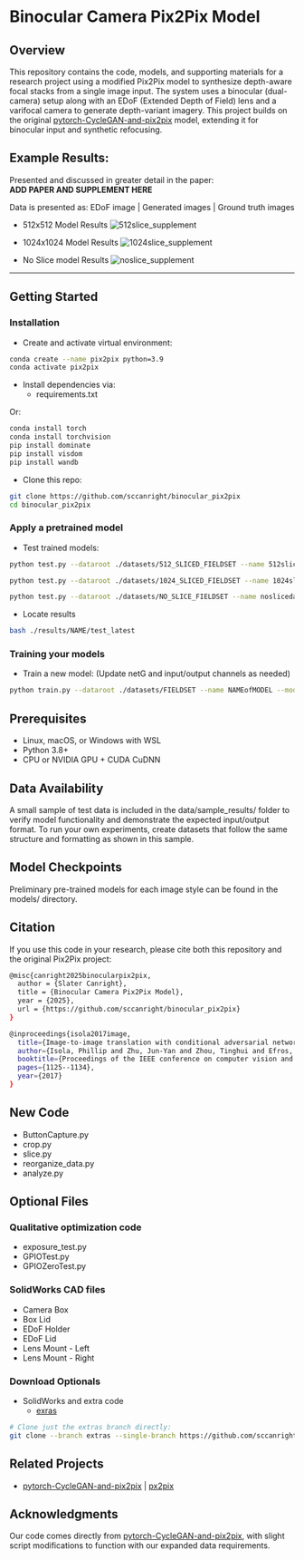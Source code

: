 # Binocular Camera Pix2Pix Model

## Overview

This repository contains the code, models, and supporting materials for a research project using a modified Pix2Pix model to synthesize depth-aware focal stacks from a single image input. The system uses a binocular (dual-camera) setup along with an EDoF (Extended Depth of Field) lens and a varifocal camera to generate depth-variant imagery. This project builds on the original [pytorch-CycleGAN-and-pix2pix](https://github.com/junyanz/pytorch-CycleGAN-and-pix2pix) model, extending it for binocular input and synthetic refocusing.

## Example Results:
Presented and discussed in greater detail in the paper:  
**ADD PAPER AND SUPPLEMENT HERE**  

Data is presented as: EDoF image | Generated images | Ground truth images  

 
- 512x512 Model Results
  ![512slice_supplement](https://github.com/user-attachments/assets/c9c0e727-c447-4e9e-89a0-e993dec5239d)

- 1024x1024 Model Results
  ![1024slice_supplement](https://github.com/user-attachments/assets/8f408938-c8fc-4466-a78d-0acd02b005c9)

- No Slice model Results
  ![noslice_supplement](https://github.com/user-attachments/assets/4099cac7-156a-4b19-bbd0-424b89ecc72a)


---

## Getting Started
### Installation

- Create and activate virtual environment:

```bash
conda create --name pix2pix python=3.9
conda activate pix2pix
```

- Install dependencies via:
  - requirements.txt

Or:

```bash
conda install torch
conda install torchvision
pip install dominate
pip install visdom
pip install wandb
```

- Clone this repo:

```bash
git clone https://github.com/sccanright/binocular_pix2pix
cd binocular_pix2pix
```

### Apply a pretrained model

- Test trained models:

```bash
python test.py --dataroot ./datasets/512_SLICED_FIELDSET --name 512slicedata01 --model pix2pix --gpu_ids 0 --netG unet_512 --input_nc 3 --output_nc 30

python test.py --dataroot ./datasets/1024_SLICED_FIELDSET --name 1024slicedata01 --model pix2pix --gpu_ids 0 --netG unet_1024 --input_nc 3 --output_nc 30

python test.py --dataroot ./datasets/NO_SLICE_FIELDSET --name noslicedata01 --model pix2pix --gpu_ids 0 --netG unet_1024 --input_nc 3 --output_nc 30
```

- Locate results
```bash
bash ./results/NAME/test_latest
```

### Training your models

- Train a new model:
(Update netG and input/output channels as needed)
```bash
python train.py --dataroot ./datasets/FIELDSET --name NAMEofMODEL --model pix2pix --gpu_ids 0 --netG unet_1024 --input_nc 3 --output_nc 30
```

## Prerequisites
- Linux, macOS, or Windows with WSL
- Python 3.8+
- CPU or NVIDIA GPU + CUDA CuDNN

## Data Availability
A small sample of test data is included in the data/sample_results/ folder to verify model functionality and demonstrate the expected input/output format. To run your own experiments, create datasets that follow the same structure and formatting as shown in this sample.

## Model Checkpoints
Preliminary pre-trained models for each image style can be found in the models/ directory.

## Citation
If you use this code in your research, please cite both this repository and the original Pix2Pix project:

```bash
@misc{canright2025binocularpix2pix,
  author = {Slater Canright},
  title = {Binocular Camera Pix2Pix Model},
  year = {2025},
  url = {https://github.com/sccanright/binocular_pix2pix}
}

@inproceedings{isola2017image,
  title={Image-to-image translation with conditional adversarial networks},
  author={Isola, Phillip and Zhu, Jun-Yan and Zhou, Tinghui and Efros, Alexei A},
  booktitle={Proceedings of the IEEE conference on computer vision and pattern recognition},
  pages={1125--1134},
  year={2017}
}
```

## New Code
- ButtonCapture.py
- crop.py
- slice.py
- reorganize_data.py
- analyze.py

## Optional Files
### Qualitative optimization code
- exposure_test.py
- GPIOTest.py
- GPIOZeroTest.py

### SolidWorks CAD files
- Camera Box
- Box Lid
- EDoF Holder
- EDoF Lid
- Lens Mount - Left
- Lens Mount - Right

### Download Optionals
- SolidWorks and extra code
  - [exras](https://github.com/sccanright/binocular_pix2pix/tree/extras)

```bash
# Clone just the extras branch directly:
git clone --branch extras --single-branch https://github.com/sccanright/binocular_pix2pix/tree/extras
```
  

## Related Projects

- [pytorch-CycleGAN-and-pix2pix](https://github.com/junyanz/pytorch-CycleGAN-and-pix2pix) | [px2pix](https://github.com/phillipi/pix2pix)

## Acknowledgments

Our code comes directly from [pytorch-CycleGAN-and-pix2pix](https://github.com/junyanz/pytorch-CycleGAN-and-pix2pix), with slight script modifications to function with our expanded data requirements.
